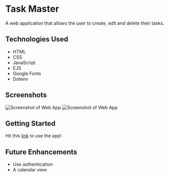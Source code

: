 # Task Master

A web application that allows the user to create, edit and delete their tasks.

## Technologies Used

- HTML
- CSS
- JavaScript
- EJS
- Google Fonts
- Dotenv

## Screenshots

![Screenshot of Web App](https://user-images.githubusercontent.com/126505925/231872321-53a1290e-6382-4dd3-9053-9926cad10b29.png)
![Screenshot of Web App](https://user-images.githubusercontent.com/126505925/231872394-ce079f6f-f60e-4dd2-8391-af6ee6ab111e.png)

## Getting Started

Hit this [link](https://taskwizard.herokuapp.com/home) to use the app!

## Future Enhancements

- Use authentication
- A calendar view

